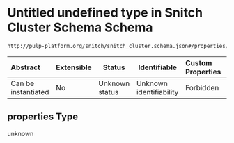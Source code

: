 # Untitled undefined type in Snitch Cluster Schema Schema

```txt
http://pulp-platform.org/snitch/snitch_cluster.schema.json#/properties/cores/items/properties/xfrep/properties
```




| Abstract            | Extensible | Status         | Identifiable            | Custom Properties | Additional Properties | Access Restrictions | Defined In                                                                        |
| :------------------ | ---------- | -------------- | ----------------------- | :---------------- | --------------------- | ------------------- | --------------------------------------------------------------------------------- |
| Can be instantiated | No         | Unknown status | Unknown identifiability | Forbidden         | Allowed               | none                | [snitch_cluster.schema.json\*](snitch_cluster.schema.json "open original schema") |

## properties Type

unknown
